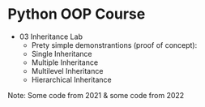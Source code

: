 # Python OOP Course
- 03 Inheritance Lab
    - Prety simple demonstrantions (proof of concept):
    - Single Inheritance
    - Multiple Inheritance
    - Multilevel Inheritance
    - Hierarchical Inheritance

Note: Some code from 2021 & some code from 2022
